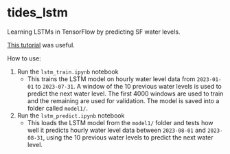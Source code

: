 # tides_lstm
Learning LSTMs in TensorFlow by predicting SF water levels.

[This tutorial](https://www.youtube.com/watch?v=c0k-YLQGKjY) was useful.

How to use:
1. Run the `lstm_train.ipynb` notebook  
    * This trains the LSTM model on hourly water level data from `2023-01-01` to `2023-07-31`. A window of the 10 previous water levels is used to predict the next water level. The first 4000 windows are used to train and the remaining are used for validation. The model is saved into a folder called `model1/`.
2. Run the `lstm_predict.ipynb` notebook
    * This loads the LSTM model from the `model1/` folder and tests how well it predicts hourly water level data between `2023-08-01` and `2023-08-31`, using the 10 previous water levels to predict the next water level.  
